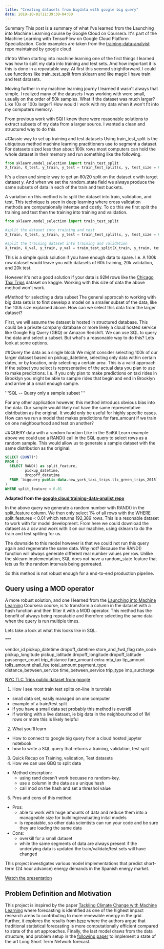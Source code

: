 ```yaml
---
title: "Creating datasets from bigdata with google big query"
date: 2019-10-01T11:39:30-04:00
---
```


Summary
This post is a summary of what I've learned from the Launching into Machine Learning course by Google Cloud on Coursera. It's part of the Machine Learning with TensorFlow on Google Cloud Platform Specialization. Code examples are taken from the [training-data-analyist](https://github.com/nicholasjhana/training-data-analyst) repo maintained by google cloud.

#Intro
When starting into machine learning one of the first things I learned was how to split my data into training and test sets. And how important it is this is done in a repeatable way. At first this seemed strightforward. I could use functions like train_test_split from sklearn and like magic I have train and test datasets.

Moving further in my machine learning journy I learned it wasn't always that simple. I realized many of the datasets I was working with were small, usually on the order of 50k samples. What If the dataset was much larger? Like 10x or 100x larger? How would I work with my data when it won't fit into my computers memory.

From previous work with SQl I knew there were reasonable solutions to extract subsets of my data from a larger source. I wanted a clean and structured way to do this.

#Classic way to set up training and test datasets
Using train_test_split is the ubiqutous method machine learning practitioners use to segment a dataset. For datasets sized less than about 100k rows most computers can hold the whole dataset in their memory and run something like the following.  

```python
from sklearn.model_selection import train_test_split
X_train, X_test, y_train, y_test = train_test_split(x, y, test_size = 0.2, random_state = 0)
```

It's a clean and simple way to get an 80/20 split on the dataset x with target dataset y. And when we set the random_state field we always produce the same subsets of data in each of the train and test buckets.

A variation on this method is to split the dataset into train, validation, and test. This technique is seen in deep learning where cross validation methods are computaionally intentse and costly. To do this we first split the training and test then the training into training and validation.

```python
from sklearn.model_selection import train_test_split

#split the dataset into training and test
X_train, X_test, y_train, y_test = train_test_split(x, y, test_size = 0.2, random_state = 0)

#split the training dataset into training and validation
X_train, X_val, y_train, y_val = train_test_split(X_train, y_train, test_size=0.25, random_state=0)
```

This is a simple quick solution if you have enough data to spare. I.e. A 100k row dataset would leave you with datasets of 60k training, 20k validation, and 20k test. 

However it's not a good solution if your data is 92M rows like the [Chicago Taxi Trips](https://www.kaggle.com/chicago/chicago-taxi-trips-bq) dataset on kaggle. Working with this size of data the above method won't work. 

#Method for selecting a data subset
The general approcah to working with big data sets is to first develop a model on a smaller subset of the data, like the 100k size explained above. How can we select this data from the larger dataset?

First, we will assume the dataset is hosted in structured database. This could be a private company database or more likely a cloud hosted service like Google Big Query (GBQ) or Amazon Redshift. We can use SQL to query the data and select a subset. But what's a reasonable way to do this? Lets look at some options.

##Query the data as a single block
We might consider selecting 100k of our larger dataset based on pickup_datetime, selecting only data within certain dates, or by location, only selecting a certain area. This is a valid approach if the subset you select is representative of the actual data you plan to use to make predictions. I.e. if you only plan to make predictions on taxi rides in Brooklyn you might be able to sample rides that begin and end in Brooklyn and arrive at a small enough sample. 

'''SQL
-- Query only a sample subset
'''

For any other application however, this method introducs obvious bias into the data. Our sample would likely not have the same representative distribution as the original. It would only be useful for highly specific cases. How can we run a model that makes predictions for fare_amount if we train on one neighbourhood and test on another?

##QUERY data with a random function
Like in the SciKit Learn example above we could use a RAND() call in the SQL query to select rows as a random sample. This would allow us to generate a sample dataset with the same distribution as the original.

```SQL
SELECT COUNT(*)
FROM (
  SELECT RAND() as split_feature,
         pickup_datetime,
         dropoff_datetime
  FROM `bigquery-public-data.new_york_taxi_trips.tlc_green_trips_2015`
)
WHERE split_feature < 0.01
```

**Adapted from the [google cloud training-data-analist repo](https://github.com/nicholasjhana/training-data-analyst/blob/master/courses/machine_learning/deepdive/02_generalization/repeatable_splitting.ipynb)**

In the above query we generate a random number with RAND() in the split_feature column. We then only select 1% of all rows with the WHERE split_features < 0.01 which returns 192,389 rows. This is a resonable dataset to work with for model development. From here we could download the dataset as a csv and work with it on our machine, using sklearn to do the train and test spliting for us.

The downside to this model however is that we could not run this query again and regenerate the same data. Why not? Because the RAND() function will always generate different real number values per row. Unlike the sklearn implementation, SQL does not have a random_state feature that lets us fix the random intervals being genreated. 

So this method is not robust enough for a end-to-end production pipeline.


## Query using a MOD operator 
A more robust solution, and one I learned from the [Launching into Machine Learning](https://www.coursera.org/learn/launching-machine-learning?) Coursera course, is to transform a column in the dataset with a hash function and then filter it with a MOD operator. This method has the benefit of always being repeatable and therefore selecting the same data when the query is run multiple times.

Lets take a look at what this looks like in SQL.

"""


vendor_id
pickup_datetime
dropoff_datetime
store_and_fwd_flag
rate_code
pickup_longitude
pickup_latitude
	dropoff_longitude
	dropoff_latitude
	passenger_count
	trip_distance
	fare_amount
	extra
	mta_tax
	tip_amount
	tolls_amount
	ehail_fee
	total_amount
	payment_type
	distance_between_service
	time_between_service
	trip_type
  imp_surcharge	


[NYC TLC Trips public dataset from google](https://console.cloud.google.com/marketplace/details/city-of-new-york/nyc-tlc-trips?filter=solution-type:dataset&q=NY&id=e4902dee-0577-42a0-ac7c-436c04ea50b6)








1. How I see most train test splits on-line in turotials
  - small data set, easily managed on one computer
  - example of a train/test split 
  - if you have a small data set probably this method is overkill
  - if working with a live dataset, ie big data in the neighbourhood of 1M rows or more this is likely helpful
2. What you'll learn
  - How to connect to google big query from a cloud hosted jupyter notebook
  - how to write a SQL query that returns a training, validation, test split
3. Quick Recap on Training, validation, Test datasets
4. How we can use GBQ to split data
  - Method descrption: 
    - using rand doesn't work becuase no random-key.
    - use a column in the data as a unique hash
    - call mod on the hash and set a threshol value
5. Pros and cons of this method
  - Pros:
    - able to work with huge amounts of data and reduce them into a manageable size for building/evaluating inital models
    - is repeatable, so other data scientists can run your code and be sure they are loading the same data
  - Cons:
    - overkill for a small dataset
    - while the same segments of data are always present if the underlying data is updated the train/validate/test sets will have changed




This project investigates various model implementations that predict short-term (24 hour advance) energy demands in the Spanish energy market.

[Watch the presentation](https://youtu.be/KaWCwBD_UBA) 


## Problem Definition and Motivation
This project is inspired by the paper [Tackling Climate Change with Machine Learning](https://arxiv.org/abs/1906.05433) where forecasting is identified as one of the highest impact research areas to contributing to more renewable energy in the grid. Further, it explores the results from [here](https://www.researchgate.net/publication/330155110_Short-Term_Load_Forecasting_in_Smart_Grids_An_Intelligent_Modular_Approach) where the authors argue that traditional statistical forecasting is more computationally efficient compared to state of the art approaches. Finally, the last model draws from the data structure, and problem setup in the [following paper](https://www.researchgate.net/publication/323847484_Statistical_and_Machine_Learning_forecasting_methods_Concerns_and_ways_forward) to implement a state of the art Long Short Term Network forecast.
